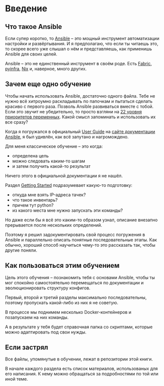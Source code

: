 # Введение

## Что такое Ansible

Если супер коротко, то [Ansible](https://ru.wikipedia.org/wiki/Ansible) – это мощный инструмент автоматизации настройки и развёртывания. И я предполагаю, что если ты читаешь это, то скорее всего уже слышал о нём и представляешь, как применишь Ansible для своих целей.

Ansible – это не единственный инструмент в своём роде. Есть [Fabric](https://www.fabfile.org/), [pyinfra](https://pyinfra.com/), [Nix](https://nixos.org/) и, наверное, много других.

## Зачем еще одно обучение

Чтобы начать использовать Ansible, достаточно одного файла. Тебе не нужно всё хитроумно раскладывать по папочкам и пытаться сделать красиво с первого раза. Позволь Ansible развиваться вместе с тобой. Если это звучит не убедительно, то просто взгляни на [22 уровня приоритетов переменных](https://docs.ansible.com/ansible/latest/playbook_guide/playbooks_variables.html#understanding-variable-precedence). Какой смысл запоминать и использовать их все сразу?

Когда я погружался в официальный [User Guide](https://docs.ansible.com/ansible/latest/user_guide/intro_getting_started.html) на [сайте документации Ansible](https://docs.ansible.com/), я был удивлён, как всё запутано и нагромождено.

Для меня классическое обучение – это когда:

- определена цель
- можно следовать каким-то шагам
- и затем получить какой-то результат

Ничего этого в официальной документации я не нашёл.

Раздел [Getting Started](https://docs.ansible.com/ansible/latest/user_guide/intro_getting_started.html) подразумевает какую-то подготовку:

- откуда мне взять IP-адреса тачек?
- что такое инвентарь?
- причем тут python?
- из какого места мне нужно запускать эти команды?

Но даже если бы я всё это каким-то образом узнал, описание внезапно прерывается после нескольких определений.

Поэтому я решил задокументировать свой процесс погружения в Ansible и параллельно описать понятные последовательные этапы. Как обычно, хороший способ научиться чему-то это рассказать так, чтобы другие поняли.

## Как пользоваться этим обучением

Цель этого обучения – познакомить тебя с основами Ansible, чтобы ты мог спокойно самостоятельно перемещаться по документации и эволюционировать структуру конфигов.

Первый, второй и третий разделы максимально последовательны, поэтому пропускать какой-либо из них я не советую.

В процессе мы поднимем несколько Docker-контейнеров и позапускаем на них команды.

А в результате у тебя будет справочная папка со скриптами, которые можно адаптировать под свои нужды.

## Если застрял

Все файлы, упомянутые в обучении, лежат в репозитории этой книги.

В начале каждого раздела есть список материалов, использованых для его написания. К нему можно обращаться за подробностями по той или иной теме.
